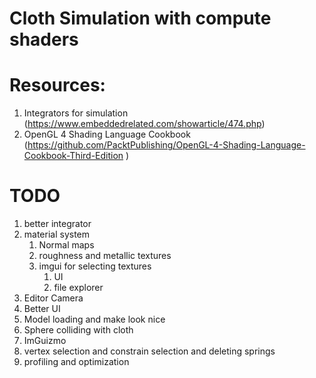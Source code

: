 # Cloth Simulation with compute shaders


# Resources:

1. Integrators for simulation (https://www.embeddedrelated.com/showarticle/474.php)
2. OpenGL 4 Shading Language Cookbook (https://github.com/PacktPublishing/OpenGL-4-Shading-Language-Cookbook-Third-Edition
)


# TODO
1. better integrator
2. material system
    1. Normal maps
    2. roughness and metallic textures
    3. imgui for selecting textures
        1. UI
        2. file explorer
3. Editor Camera
4. Better UI
5. Model loading and make look nice
6. Sphere colliding with cloth
7. ImGuizmo
8. vertex selection and constrain selection and deleting springs
9. profiling and optimization

